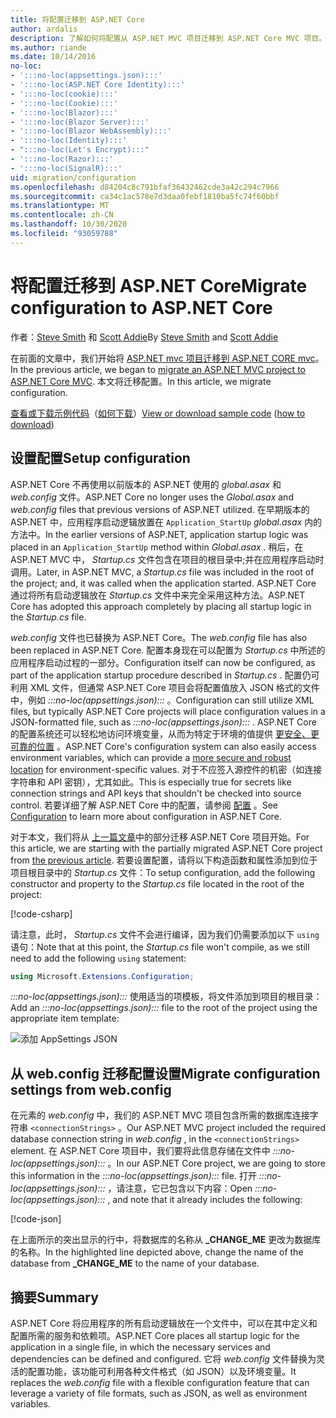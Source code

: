 ```yaml
---
title: 将配置迁移到 ASP.NET Core
author: ardalis
description: 了解如何将配置从 ASP.NET MVC 项目迁移到 ASP.NET Core MVC 项目。
ms.author: riande
ms.date: 10/14/2016
no-loc:
- ':::no-loc(appsettings.json):::'
- ':::no-loc(ASP.NET Core Identity):::'
- ':::no-loc(cookie):::'
- ':::no-loc(Cookie):::'
- ':::no-loc(Blazor):::'
- ':::no-loc(Blazor Server):::'
- ':::no-loc(Blazor WebAssembly):::'
- ':::no-loc(Identity):::'
- ":::no-loc(Let's Encrypt):::"
- ':::no-loc(Razor):::'
- ':::no-loc(SignalR):::'
uid: migration/configuration
ms.openlocfilehash: d84204c8c791bfaf36432462cde3a42c294c7966
ms.sourcegitcommit: ca34c1ac578e7d3daa0febf1810ba5fc74f60bbf
ms.translationtype: MT
ms.contentlocale: zh-CN
ms.lasthandoff: 10/30/2020
ms.locfileid: "93059788"
---
```

# <a name="migrate-configuration-to-aspnet-core"></a><span data-ttu-id="e5bed-103">将配置迁移到 ASP.NET Core</span><span class="sxs-lookup"><span data-stu-id="e5bed-103">Migrate configuration to ASP.NET Core</span></span>

<span data-ttu-id="e5bed-104">作者：[Steve Smith](https://ardalis.com/) 和 [Scott Addie](https://scottaddie.com)</span><span class="sxs-lookup"><span data-stu-id="e5bed-104">By [Steve Smith](https://ardalis.com/) and [Scott Addie](https://scottaddie.com)</span></span>

<span data-ttu-id="e5bed-105">在前面的文章中，我们开始将 [ASP.NET mvc 项目迁移到 ASP.NET CORE mvc](xref:migration/mvc)。</span><span class="sxs-lookup"><span data-stu-id="e5bed-105">In the previous article, we began to [migrate an ASP.NET MVC project to ASP.NET Core MVC](xref:migration/mvc).</span></span> <span data-ttu-id="e5bed-106">本文将迁移配置。</span><span class="sxs-lookup"><span data-stu-id="e5bed-106">In this article, we migrate configuration.</span></span>

<span data-ttu-id="e5bed-107">[查看或下载示例代码](https://github.com/dotnet/AspNetCore.Docs/tree/master/aspnetcore/migration/configuration/samples)（[如何下载](xref:index#how-to-download-a-sample)）</span><span class="sxs-lookup"><span data-stu-id="e5bed-107">[View or download sample code](https://github.com/dotnet/AspNetCore.Docs/tree/master/aspnetcore/migration/configuration/samples) ([how to download](xref:index#how-to-download-a-sample))</span></span>

## <a name="setup-configuration"></a><span data-ttu-id="e5bed-108">设置配置</span><span class="sxs-lookup"><span data-stu-id="e5bed-108">Setup configuration</span></span>

<span data-ttu-id="e5bed-109">ASP.NET Core 不再使用以前版本的 ASP.NET 使用的 *global.asax* 和 *web.config* 文件。</span><span class="sxs-lookup"><span data-stu-id="e5bed-109">ASP.NET Core no longer uses the *Global.asax* and *web.config* files that previous versions of ASP.NET utilized.</span></span> <span data-ttu-id="e5bed-110">在早期版本的 ASP.NET 中，应用程序启动逻辑放置在 `Application_StartUp` *global.asax* 内的方法中。</span><span class="sxs-lookup"><span data-stu-id="e5bed-110">In the earlier versions of ASP.NET, application startup logic was placed in an `Application_StartUp` method within *Global.asax* .</span></span> <span data-ttu-id="e5bed-111">稍后，在 ASP.NET MVC 中， *Startup.cs* 文件包含在项目的根目录中;并在应用程序启动时调用。</span><span class="sxs-lookup"><span data-stu-id="e5bed-111">Later, in ASP.NET MVC, a *Startup.cs* file was included in the root of the project; and, it was called when the application started.</span></span> <span data-ttu-id="e5bed-112">ASP.NET Core 通过将所有启动逻辑放在 *Startup.cs* 文件中来完全采用这种方法。</span><span class="sxs-lookup"><span data-stu-id="e5bed-112">ASP.NET Core has adopted this approach completely by placing all startup logic in the *Startup.cs* file.</span></span>

<span data-ttu-id="e5bed-113">*web.config* 文件也已替换为 ASP.NET Core。</span><span class="sxs-lookup"><span data-stu-id="e5bed-113">The *web.config* file has also been replaced in ASP.NET Core.</span></span> <span data-ttu-id="e5bed-114">配置本身现在可以配置为 *Startup.cs* 中所述的应用程序启动过程的一部分。</span><span class="sxs-lookup"><span data-stu-id="e5bed-114">Configuration itself can now be configured, as part of the application startup procedure described in *Startup.cs* .</span></span> <span data-ttu-id="e5bed-115">配置仍可利用 XML 文件，但通常 ASP.NET Core 项目会将配置值放入 JSON 格式的文件中，例如 *:::no-loc(appsettings.json):::* 。</span><span class="sxs-lookup"><span data-stu-id="e5bed-115">Configuration can still utilize XML files, but typically ASP.NET Core projects will place configuration values in a JSON-formatted file, such as *:::no-loc(appsettings.json):::* .</span></span> <span data-ttu-id="e5bed-116">ASP.NET Core 的配置系统还可以轻松地访问环境变量，从而为特定于环境的值提供 [更安全、更可靠的位置](xref:security/app-secrets) 。</span><span class="sxs-lookup"><span data-stu-id="e5bed-116">ASP.NET Core's configuration system can also easily access environment variables, which can provide a [more secure and robust location](xref:security/app-secrets) for environment-specific values.</span></span> <span data-ttu-id="e5bed-117">对于不应签入源控件的机密（如连接字符串和 API 密钥），尤其如此。</span><span class="sxs-lookup"><span data-stu-id="e5bed-117">This is especially true for secrets like connection strings and API keys that shouldn't be checked into source control.</span></span> <span data-ttu-id="e5bed-118">若要详细了解 ASP.NET Core 中的配置，请参阅 [配置](xref:fundamentals/configuration/index) 。</span><span class="sxs-lookup"><span data-stu-id="e5bed-118">See [Configuration](xref:fundamentals/configuration/index) to learn more about configuration in ASP.NET Core.</span></span>

<span data-ttu-id="e5bed-119">对于本文，我们将从 [上一篇文章](xref:migration/mvc)中的部分迁移 ASP.NET Core 项目开始。</span><span class="sxs-lookup"><span data-stu-id="e5bed-119">For this article, we are starting with the partially migrated ASP.NET Core project from [the previous article](xref:migration/mvc).</span></span> <span data-ttu-id="e5bed-120">若要设置配置，请将以下构造函数和属性添加到位于项目根目录中的 *Startup.cs* 文件：</span><span class="sxs-lookup"><span data-stu-id="e5bed-120">To setup configuration, add the following constructor and property to the *Startup.cs* file located in the root of the project:</span></span>

[!code-csharp[](configuration/samples/WebApp1/src/WebApp1/Startup.cs?range=11-16)]

<span data-ttu-id="e5bed-121">请注意，此时， *Startup.cs* 文件不会进行编译，因为我们仍需要添加以下 `using` 语句：</span><span class="sxs-lookup"><span data-stu-id="e5bed-121">Note that at this point, the *Startup.cs* file won't compile, as we still need to add the following `using` statement:</span></span>

```csharp
using Microsoft.Extensions.Configuration;
```

<span data-ttu-id="e5bed-122">*:::no-loc(appsettings.json):::* 使用适当的项模板，将文件添加到项目的根目录：</span><span class="sxs-lookup"><span data-stu-id="e5bed-122">Add an *:::no-loc(appsettings.json):::* file to the root of the project using the appropriate item template:</span></span>

![添加 AppSettings JSON](configuration/_static/add-appsettings-json.png)

## <a name="migrate-configuration-settings-from-webconfig"></a><span data-ttu-id="e5bed-124">从 web.config 迁移配置设置</span><span class="sxs-lookup"><span data-stu-id="e5bed-124">Migrate configuration settings from web.config</span></span>

<span data-ttu-id="e5bed-125">在元素的 *web.config* 中，我们的 ASP.NET MVC 项目包含所需的数据库连接字符串 `<connectionStrings>` 。</span><span class="sxs-lookup"><span data-stu-id="e5bed-125">Our ASP.NET MVC project included the required database connection string in *web.config* , in the `<connectionStrings>` element.</span></span> <span data-ttu-id="e5bed-126">在 ASP.NET Core 项目中，我们要将此信息存储在文件中 *:::no-loc(appsettings.json):::* 。</span><span class="sxs-lookup"><span data-stu-id="e5bed-126">In our ASP.NET Core project, we are going to store this information in the *:::no-loc(appsettings.json):::* file.</span></span> <span data-ttu-id="e5bed-127">打开 *:::no-loc(appsettings.json):::* ，请注意，它已包含以下内容：</span><span class="sxs-lookup"><span data-stu-id="e5bed-127">Open *:::no-loc(appsettings.json):::* , and note that it already includes the following:</span></span>

[!code-json[](../migration/configuration/samples/WebApp1/src/WebApp1/:::no-loc(appsettings.json):::?highlight=4)]

<span data-ttu-id="e5bed-128">在上面所示的突出显示的行中，将数据库的名称从 **_CHANGE_ME** 更改为数据库的名称。</span><span class="sxs-lookup"><span data-stu-id="e5bed-128">In the highlighted line depicted above, change the name of the database from **_CHANGE_ME** to the name of your database.</span></span>

## <a name="summary"></a><span data-ttu-id="e5bed-129">摘要</span><span class="sxs-lookup"><span data-stu-id="e5bed-129">Summary</span></span>

<span data-ttu-id="e5bed-130">ASP.NET Core 将应用程序的所有启动逻辑放在一个文件中，可以在其中定义和配置所需的服务和依赖项。</span><span class="sxs-lookup"><span data-stu-id="e5bed-130">ASP.NET Core places all startup logic for the application in a single file, in which the necessary services and dependencies can be defined and configured.</span></span> <span data-ttu-id="e5bed-131">它将 *web.config* 文件替换为灵活的配置功能，该功能可利用各种文件格式（如 JSON）以及环境变量。</span><span class="sxs-lookup"><span data-stu-id="e5bed-131">It replaces the *web.config* file with a flexible configuration feature that can leverage a variety of file formats, such as JSON, as well as environment variables.</span></span>
